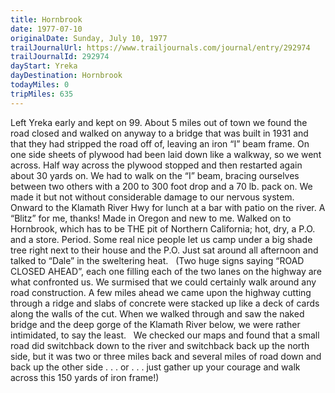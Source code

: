 ```yaml
---
title: Hornbrook
date: 1977-07-10
originalDate: Sunday, July 10, 1977
trailJournalUrl: https://www.trailjournals.com/journal/entry/292974
trailJournalId: 292974
dayStart: Yreka
dayDestination: Hornbrook
todayMiles: 0
tripMiles: 635
---
```

Left Yreka early and kept on 99. About 5 miles out of town we found the road closed and walked on anyway to a bridge that was built in 1931 and that they had stripped the road off of, leaving an iron “I” beam frame. On one side sheets of plywood had been laid down like a walkway, so we went across. Half way across the plywood stopped and then restarted again about 30 yards on. We had to walk on the “I” beam, bracing ourselves between two others with a 200 to 300 foot drop and a 70 lb. pack on. We made it but not without considerable damage to our nervous system. Onward to the Klamath River Hwy for lunch at a bar with patio on the river. A “Blitz” for me, thanks! Made in Oregon and new to me. Walked on to Hornbrook, which has to be THE pit of Northern California; hot, dry, a P.O. and a store. Period. Some real nice people let us camp under a big shade tree right next to their house and the P.O. Just sat around all afternoon and talked to “Dale” in the sweltering heat.   (Two huge signs saying “ROAD CLOSED AHEAD”, each one filling each of the two lanes on the highway are what confronted us. We surmised that we could certainly walk around any road construction. A few miles ahead we came upon the highway cutting through a ridge and slabs of concrete were stacked up like a deck of cards along the walls of the cut. When we walked through and saw the naked bridge and the deep gorge of the Klamath River below, we were rather intimidated, to say the least.   We checked our maps and found that a small road did switchback down to the river and switchback back up the north side, but it was two or three miles back and several miles of road down and back up the other side . . . or . . . just gather up your courage and walk across this 150 yards of iron frame!)
